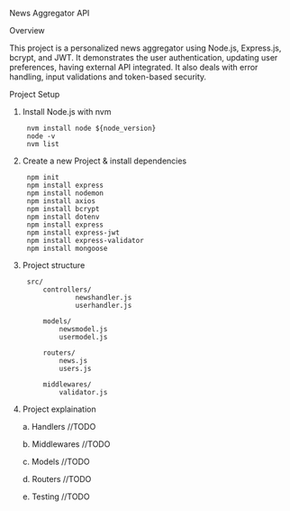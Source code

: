 News Aggregator API

Overview


This project is a personalized news aggregator using Node.js, Express.js, bcrypt, and JWT.
It demonstrates the user authentication, updating user preferences, having external API integrated. It also deals with error handling, input validations and token-based security.


Project Setup

1. Install Node.js with nvm

        nvm install node ${node_version}
        node -v
        nvm list

2. Create a new Project & install dependencies

        npm init
        npm install express
        npm install nodemon
        npm install axios
        npm install bcrypt
        npm install dotenv
        npm install express
        npm install express-jwt
        npm install express-validator
        npm install mongoose

3. Project structure

        src/
            controllers/
                    newshandler.js
                    userhandler.js 

            models/
                newsmodel.js
                usermodel.js

            routers/
                news.js
                users.js

            middlewares/
                validator.js
            
4. Project explaination

    a. Handlers
        //TODO    

    b. Middlewares
        //TODO

    c. Models
        //TODO

    d. Routers
        //TODO

    e. Testing
        //TODO  
